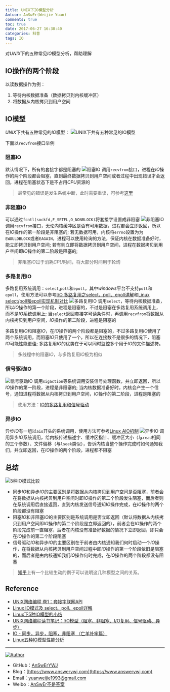 ```yaml
---
title: UNIX下IO模型分析
Antuor: AnSwEr(Weijie Yuan)
comments: true
toc: true
date: 2017-06-27 16:30:40
categories: 科普
tags: IO
---
```


对*UNIX*下的五种常见*IO*模型分析，帮助理解
<!--more-->

## IO操作的两个阶段
以读数据操作为例：
 1. 等待内核数据准备（数据拷贝到内核缓冲区）
 2. 将数据从内核拷贝到用户空间

## IO模型
*UNIX*下共有五种常见的*IO*模型：
![UNIX下共有五种常见的IO模型](io-model.png)

下面以`recvfrom`接口举例

### 阻塞IO
默认情况下，所有的套接字都是阻塞的
![阻塞IO](blocking-io.png)
调用`recvfrom`接口，进程在*IO*操作的两个阶段都会阻塞，直到最终数据拷贝到用户空间或者过程中出现错误才会返回，进程在阻塞状态下是不占用*CPU*资源的
> 最常见的错误是发生系统中断，此时需要重读，可参考[这里](https://github.com/AnSwErYWJ/DogFood/blob/master/C/file/RD.c)

### 非阻塞IO
可以通过`fcntl(sockfd,F_SETFL,O_NONBLOCK)`将套接字设置成非阻塞
![非阻塞IO](no-blocking-io.png)
调用`recvfrom`接口，无论内核缓冲区是否有可用数据，进程都会立即返回，所以在*IO*操作的第一阶段是非阻塞的; 若无数据可用，内核将`errno`设置为为`EWOULDBLOCK`或者`EAGAIN`，进程可以使用轮询的方法，保证内核在数据准备好时，能立即拷贝到用户空间; 若有则立即将数据拷贝到用户空间，进程在数据拷贝到用户空间即*IO*操作的第二阶段是阻塞的;
> 非阻塞*IO*过于消耗*CPU*时间，将大部分时间用于轮询

### 多路复用IO
多路复用系统调用：`select`,`poll`和`epoll`，其中*windows*平台不支持`poll`和`epoll`，使用方法可以参考[I/O 多路复用之select、poll、epoll详解](https://segmentfault.com/a/1190000003063859?hmsr=toutiao.io&utm_medium=toutiao.io&utm_source=toutiao.io#articleHeader14)和[Linux select/poll和epoll实现机制对比](http://www.cnblogs.com/NerdWill/p/4996476.html)
![ 多路复用IO](multi-io.png)
调用`select`，等待内核数据准备，所以*IO*操作的第一个阶段，进程是阻塞的，不过是阻塞在多路复用系统调用上，而不是*IO*系统调用上; 当`select`返回套接字可读条件时，再调用`recvfrom`将数据从内核拷贝到用户空间，*IO*操作的第二阶段，进程是阻塞的

多路复用*IO*和阻塞*IO*，在*IO*操作的两个阶段都是阻塞的，不过多路复用*IO*使用了两个系统调用，而阻塞*IO*只使用了一个，所以在连接数不是很多的情况下，阻塞*IO*可能性能更佳; 多路复用*IO*的优势在于可以同时监控多个用于*IO*的文件描述符。

> 多线程中的阻塞*IO*，与多路复用*IO*极为相似

### 信号驱动IO
![信号驱动IO](signal-io.png)
调用`sigaction`等系统调用安装信号处理函数，并立即返回，所以*IO*操作的第一阶段，进程是非阻塞的; 当内核数据准备好时，内核会产生一个信号，通知进程将数据从内核拷贝到用户空间，*IO*操作的第二阶段，进程是阻塞的

> 使用方法：[IO的多路复用和信号驱动](http://www.cnblogs.com/ittinybird/p/4574397.html)

### 异步IO
异步*IO*有一组以`aio`开头的系统调用，使用方法可参考[Linux AIO机制](http://blog.csdn.net/tq02h2a/article/details/3825114)
![异步IO](asyn-io.png)
调用异步*IO*系统调用，给内核传递描述字、缓冲区指针、缓冲区大小（与`read`相同的三个参数）、文件偏移（与`lseek`类似），告诉内核当整个操作完成时如何通知我们，并立即返回，在*IO*操作的两个阶段，进程都不阻塞

## 总结
![5种IO模式比较](compare-io.png)
- 同步*IO*和异步*IO*的主要区别是将数据从内核拷贝到用户空间是否阻塞，前者会在将数据从内核拷贝到用户空间时即*IO*操作的第二个阶段发生阻塞，而后者则在系统调用后直接返回，直到内核发送信号通知*IO*操作完成，在*IO*操作的两个阶段都没有阻塞
- 阻塞*IO*和非阻塞*IO*的主要区别是系统调用是否立即返回（默认将数据从内核拷贝到用户空间即*IO*操作的第二个阶段是立即返回的），前者会在*IO*操作的两个阶段完成前一直阻塞，后者在内核没有准备好数据的情况下立即返回，即只会在*IO*操作的第二个阶段阻塞
- 信号驱动*IO*和异步*IO*的主要区别在于前者由内核通知我们何时启动一个*IO*操作，在将数据从内核拷贝到用户空间过程中即*IO*操作的第一个阶段依旧是阻塞的，而后者是由内核通知我们*IO*操作何时完成，在*IO*操作的两个阶段都没有阻塞

> [知乎](https://www.zhihu.com/question/19732473/answer/20851256)上有一个比较生动的例子可以说明这几种模型之间的关系。

## Reference
- [UNIX网络编程 卷1：套接字联网API](http://about:blank)
- [Linux IO模式及 select、poll、epoll详解](https://segmentfault.com/a/1190000003063859?hmsr=toutiao.io&utm_medium=toutiao.io&utm_source=toutiao.io)
- [Linux下5种IO模型的小结](http://www.cnblogs.com/ittinybird/p/4666044.html)
- [UNIX网络编程读书笔记：I/O模型（阻塞、非阻塞、I/O复用、信号驱动、异步）](http://www.cnblogs.com/nufangrensheng/p/3588690.html)
- [ IO - 同步，异步，阻塞，非阻塞 （亡羊补牢篇）](http://blog.csdn.net/historyasamirror/article/details/5778378)
- [Linux五种IO模型性能分析](http://blog.csdn.net/jay900323/article/details/18141217)

-----

<a href="#"><img src="https://img.shields.io/badge/Author-AnSwErYWJ-blue" alt="Author"></a>
- GitHub：[AnSwErYWJ](https://github.com/AnSwErYWJ)
- Blog：[https://www.answerywj.com](https://www.answerywj.com) 
- Email：[yuanweijie1993@gmail.com](https://mail.google.com)
- Weibo：[AnSwEr不是答案](https://weibo.com/1783591593)